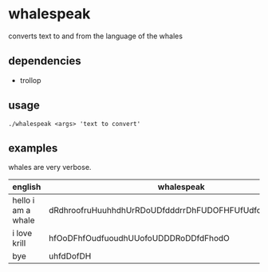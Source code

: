 # whalespeak
converts text to and from the language of the whales

## dependencies
- trollop

## usage
```
./whalespeak <args> 'text to convert'
```

## examples
whales are very verbose.

english | whalespeak
--------|-----------
hello i am a whale | dRdhroofruHuuhhdhUrRDoUDfdddrrDhFUDOFHFUfUdfoROhRROhDou 
i love krill | hfOoDFhfOudfuoudhUUofoUDDDRoDDfdFhodO
bye | uhfdDofDH
